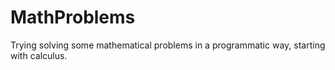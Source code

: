 # MathProblems

Trying solving some mathematical problems in a programmatic way, starting with calculus.